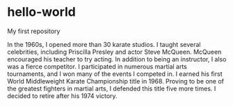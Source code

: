 # hello-world
My first repository

In the 1960s, I opened more than 30 karate studios. I taught several celebrities, including Priscilla Presley and actor Steve McQueen. McQueen encouraged his teacher to try acting. In addition to being an instructor, I also was a fierce competitor. I participated in numerous martial arts tournaments, and I won many of the events I competed in.
I earned his first World Middleweight Karate Championship title in 1968. Proving to be one of the greatest fighters in martial arts, I defended this title five more times. I decided to retire after his 1974 victory.
